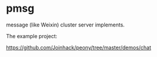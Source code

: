 pmsg
==================================
message (like Weixin) cluster server implements.

The example project:

https://github.com/Joinhack/peony/tree/master/demos/chat

